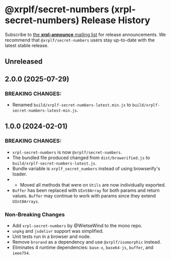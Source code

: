 # @xrplf/secret-numbers (xrpl-secret-numbers) Release History

Subscribe to [the **xrpl-announce** mailing list](https://groups.google.com/g/xrpl-announce) for release announcements. We recommend that `@xrplf/secret-numbers` users stay up-to-date with the latest stable release.

## Unreleased

## 2.0.0 (2025-07-29)

### BREAKING CHANGES:
* Renamed `build/xrplf-secret-numbers-latest.min.js` to `build/xrplf-secret-numbers-latest-min.js`.

## 1.0.0 (2024-02-01)

### BREAKING CHANGES:
* `xrpl-secret-numbers` is now `@xrplf/secret-numbers`.
* The bundled file produced changed from  `dist/browerified.js` to `build/xrplf-secret-numbers-latest.js`.
* Bundle variable is `xrplf_secret_numbers` instead of using browserify's loader.
* * Moved all methods that were on `Utils` are now individually exported.
* `Buffer` has been replaced with `UInt8Array` for both params and return values. `Buffer` may continue to work with params since they extend `UInt8Arrays`.

### Non-Breaking Changes
* Add `xrpl-secret-numbers` by @WietseWind  to the mono repo.
* `unpkg` and `jsdelivr` support was simplified.
* Unit tests run in a browser and node.
* Remove `brorand` as a dependency and use `@xrplf/isomorphic` instead.
* Eliminates 4 runtime dependencies: `base-x`, `base64-js`, `buffer`, and `ieee754`.
